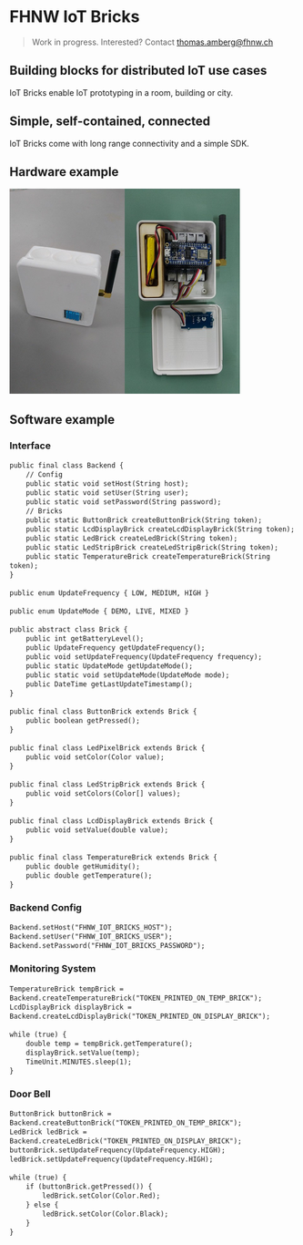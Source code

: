 # FHNW IoT Bricks
> Work in progress. Interested? Contact thomas.amberg@fhnw.ch
## Building blocks for distributed IoT use cases
IoT Bricks enable IoT prototyping in a room, building or city.
## Simple, self-contained, connected
IoT Bricks come with long range connectivity and a simple SDK.
## Hardware example
<img src="IoTBrickTemperature.jpg"/>

## Software example
### Interface
```
public final class Backend {
    // Config
    public static void setHost(String host);
    public static void setUser(String user);
    public static void setPassword(String password);
    // Bricks
    public static ButtonBrick createButtonBrick(String token);
    public static LcdDisplayBrick createLcdDisplayBrick(String token);
    public static LedBrick createLedBrick(String token);
    public static LedStripBrick createLedStripBrick(String token);
    public static TemperatureBrick createTemperatureBrick(String token);
}

public enum UpdateFrequency { LOW, MEDIUM, HIGH }

public enum UpdateMode { DEMO, LIVE, MIXED }
 
public abstract class Brick {
    public int getBatteryLevel();
    public UpdateFrequency getUpdateFrequency();
    public void setUpdateFrequency(UpdateFrequency frequency);
    public static UpdateMode getUpdateMode();
    public static void setUpdateMode(UpdateMode mode);
    public DateTime getLastUpdateTimestamp();
}

public final class ButtonBrick extends Brick {
    public boolean getPressed();
}

public final class LedPixelBrick extends Brick {
    public void setColor(Color value);
}

public final class LedStripBrick extends Brick {
    public void setColors(Color[] values);
}

public final class LcdDisplayBrick extends Brick {
    public void setValue(double value);
}

public final class TemperatureBrick extends Brick {
    public double getHumidity();
    public double getTemperature();
}
```
### Backend Config
```
Backend.setHost("FHNW_IOT_BRICKS_HOST");
Backend.setUser("FHNW_IOT_BRICKS_USER");
Backend.setPassword("FHNW_IOT_BRICKS_PASSWORD");
```
### Monitoring System
```
TemperatureBrick tempBrick = Backend.createTemperatureBrick("TOKEN_PRINTED_ON_TEMP_BRICK");
LcdDisplayBrick displayBrick = Backend.createLcdDisplayBrick("TOKEN_PRINTED_ON_DISPLAY_BRICK");

while (true) {
    double temp = tempBrick.getTemperature();
    displayBrick.setValue(temp);
    TimeUnit.MINUTES.sleep(1);
}
```

### Door Bell
```
ButtonBrick buttonBrick = Backend.createButtonBrick("TOKEN_PRINTED_ON_TEMP_BRICK");
LedBrick ledBrick = Backend.createLedBrick("TOKEN_PRINTED_ON_DISPLAY_BRICK");
buttonBrick.setUpdateFrequency(UpdateFrequency.HIGH);
ledBrick.setUpdateFrequency(UpdateFrequency.HIGH);

while (true) {
    if (buttonBrick.getPressed()) {
        ledBrick.setColor(Color.Red);
    } else {
        ledBrick.setColor(Color.Black);
    }
}
```
